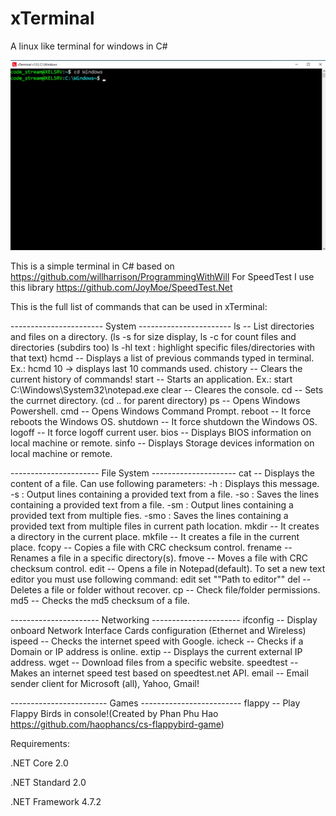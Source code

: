 # xTerminal
 A linux like terminal for windows in C#
 
![alt text](https://github.com/0x78654C/xTerminal/blob/main/media/1.bmp?raw=true)


This is a simple terminal in C#  based on https://github.com/willharrison/ProgrammingWithWill
For SpeedTest I use this library https://github.com/JoyMoe/SpeedTest.Net

This is the full list of commands that can be used in xTerminal:
    
----------------------- System -----------------------
    ls -- List directories and files on a directory. (ls -s for size display, ls -c for count files and directories (subdirs too)
          ls -hl text  : highlight specific files/directories with that text)
    hcmd -- Displays a list of previous commands typed in terminal. Ex.: hcmd 10 -> displays last 10 commands used. 
    chistory -- Clears the current history of commands!
    start -- Starts an application. Ex.: start C:\Windows\System32\notepad.exe
    clear --  Cleares the console.
    cd -- Sets the currnet directory. (cd .. for parent directory)
    ps -- Opens Windows Powershell.
    cmd --  Opens Windows Command Prompt.
    reboot -- It force reboots the Windows OS.
    shutdown --  It force shutdown the Windows OS.
    logoff -- It force logoff current user.
    bios -- Displays BIOS information on local machine or remote.
    sinfo -- Displays Storage devices information on local machine or remote.

---------------------- File System ---------------------
    cat -- Displays the content of a file. Can use following parameters:
           -h   : Displays this message.
           -s   : Output lines containing a provided text from a file.
           -so  : Saves the lines containing a provided text from a file.
           -sm  : Output lines containing a provided text from multiple fies.
           -smo : Saves the lines containing a provided text from multiple files in current path location.
    mkdir -- It creates a directory in the current place.
    mkfile -- It creates a file in the current place.
    fcopy -- Copies a file with CRC checksum control.
    frename -- Renames a file in a specific directory(s).
    fmove -- Moves a file with CRC checksum control.
    edit -- Opens a file in Notepad(default). To set a new text editor you must use following command: edit set ""Path to editor""
    del -- Deletes a file or folder without recover.
    cp -- Check file/folder permissions.
    md5 -- Checks the md5 checksum of a file.

---------------------- Networking ----------------------
    ifconfig -- Display onboard Network Interface Cards configuration (Ethernet and Wireless)
    ispeed -- Checks the internet speed with Google.
    icheck -- Checks if a Domain or IP address is online.
    extip -- Displays the current external IP address.
    wget -- Download files from a specific website.
    speedtest -- Makes an internet speed test based on speedtest.net API.
    email -- Email sender client for Microsoft (all), Yahoo, Gmail!
    
------------------------ Games -------------------------
    flappy -- Play Flappy Birds in console!(Created by Phan Phu Hao https://github.com/haophancs/cs-flappybird-game)


Requirements:

.NET Core 2.0

.NET Standard 2.0

.NET Framework 4.7.2
